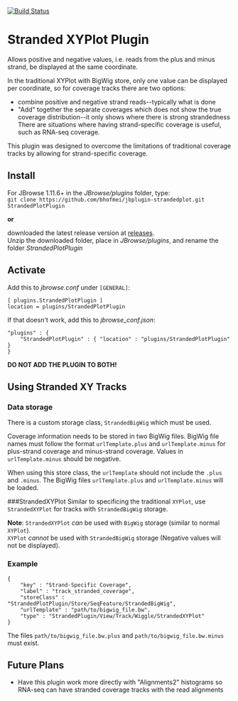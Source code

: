 [![Build Status](https://travis-ci.org/bhofmei/jbplugin-strandedplot.svg?branch=master)](https://travis-ci.org/bhofmei/jbplugin-strandedplot)

# Stranded XYPlot Plugin
Allows positive and negative values, i.e. reads from the plus and minus strand, be displayed at the same coordinate.

In the traditional XYPlot with BigWig store, only one value can be displayed per coordinate, so for coverage tracks there are two options:
* combine positive and negative strand reads--typically what is done
* "Add" together the separate coverages which does not show the true coverage distribution--it only shows where there is strong strandedness
There are situations where having strand-specific coverage is useful, such as RNA-seq coverage.

This plugin was designed to overcome the limitations of traditional coverage tracks by allowing for strand-specific coverage.


## Install

For JBrowse 1.11.6+ in the _JBrowse/plugins_ folder, type:  
``git clone https://github.com/bhofmei/jbplugin-strandedplot.git StrandedPlotPlugin``

**or**

downloaded the latest release version at [releases](https://github.com/bhofmei/jbplugin-strandedplot/releases).  
Unzip the downloaded folder, place in _JBrowse/plugins_, and rename the folder _StrandedPlotPlugin_

## Activate
Add this to _jbrowse.conf_ under `[GENERAL]`:

    [ plugins.StrandedPlotPlugin ]
    location = plugins/StrandedPlotPlugin

If that doesn't work, add this to _jbrowse_conf.json_:

    "plugins" : {
        "StrandedPlotPlugin" : { "location" : "plugins/StrandedPlotPlugin" }
    }

**DO NOT ADD THE PLUGIN TO BOTH!**

## Using Stranded XY Tracks
### Data storage
There is a custom storage class, `StrandedBigWig` which must be used.

Coverage information needs to be stored in two BigWig files. BigWig file names must follow the format `urlTemplate.plus` and `urlTemplate.minus` for plus-strand coverage and minus-strand coverage.
Values in `urlTemplate.minus` should be negative.

When using this store class, the `urlTemplate` should not include the `.plus` and `.minus`. The BigWig files `urlTemplate.plus` and `urlTemplate.minus` will be loaded.

###StrandedXYPlot
Similar to specificing the traditional `XYPlot`, use `StrandedXYPlot` for tracks with `StrandedBigWig` storage.

**Note**: `StrandedXYPlot` *can* be used with `BigWig` storage (similar to normal `XYPlot`).  
`XYPlot` *cannot* be used with `StrandedBigWig` storage (Negative values will not be displayed).

### Example
    {  
        "key" : "Strand-Specific Coverage",
        "label" : "track_stranded_coverage",
        "storeClass" : "StrandedPlotPlugin/Store/SeqFeature/StrandedBigWig",
        "urlTemplate" : "path/to/bigwig_file.bw",
        "type" : "StrandedPlugin/View/Track/Wiggle/StrandedXYPlot"
    }
The files `path/to/bigwig_file.bw.plus` and `path/to/bigwig_file.bw.minus` must exist.

## Future Plans
- Have this plugin work more directly with "Alignments2" histograms so RNA-seq can have stranded coverage tracks with the read alignments